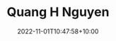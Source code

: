 ---
title: "Quang H Nguyen"
date: 2022-11-01T10:47:58+10:00
image: "assets/img/team/team-RA-2-quang-h-nguyen-1-circ.png"
jobtitle: "RA"
collaboration: student
linkedinurl: "https://www.linkedin.com/"
url: "https://www.khoadoan.me/team"
areas: Robust ML/ML on ML
promoted: true
faculty: false
research_assistant: true
urop_assistant: false
phd_student: false
weight: 10
current: true
---